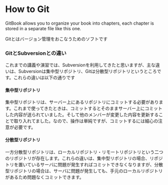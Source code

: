 # How to Git

GitBook allows you to organize your book into chapters, each chapter is stored in a separate file like this one.

Gitとはバージョン管理をおこなうためのソフトです

### GitとSubversionとの違い

これまでの講義や演習では、Subversionを利用してきたと思いますが、主な違いは、Subversionは集中型リポジトリ、Gitは分散型リポジトリというところです。これらの違いは以下の通りです

#### 集中型リポジトリ

集中型リポジトリは、サーバー上にあるリポジトリにコミットする必要があります。これまで使ってきたときは、コミットするとそのままサーバー上にコミットした内容が送られていました。そして他のメンバーが変更した内容を更新することで取り入れてました。なので、操作は単純ですが、コミットするには細心の注意が必要です。

#### 分散型リポジトリ
一方分散型リポジトリは、ローカルリポジトリ・リモートリポジトリという二つのリポジトリが存在します。これらの違いは、集中型リポジトリの場合、リポジトリを置いているサーバに問題が発生すればコミットできなくなりますが、分散型リポジトリの場合は、サーバに問題が発生しても、手元のローカルリポジトリがあるため問題なくコミットできます。




